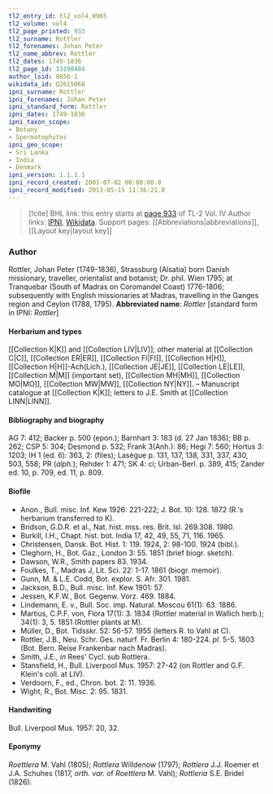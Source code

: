 ```yaml
---
tl2_entry_id: tl2_vol4_0965
tl2_volume: vol4
tl2_page_printed: 933
tl2_surname: Rottler
tl2_forenames: Johan Peter
tl2_name_abbrev: Rottler
tl2_dates: 1749-1836
tl2_page_id: 33190404
author_lsid: 8656-1
wikidata_id: Q2615068
ipni_surname: Rottler
ipni_forenames: Johan Peter
ipni_standard_form: Rottler
ipni_dates: 1749-1836
ipni_taxon_scope: 
- Botany
- Spermatophytes
ipni_geo_scope: 
- Sri Lanka
- India
- Denmark
ipni_version: 1.1.1.1
ipni_record_created: 2003-07-02 00:00:00.0
ipni_record_modified: 2013-05-15 11:36:21.0
---
```


> [!cite] BHL link: this entry starts at [page 933](https://www.biodiversitylibrary.org/page/33190404) of TL-2 Vol. IV
> Author links: [IPNI](https://www.ipni.org/a/8656-1), [Wikidata](https://www.wikidata.org/wiki/Q2615068). Support pages: [[Abbreviations|abbreviations]], [[Layout key|layout key]]

### Author

Rottler, Johan Peter (1749-1836), Strassburg (Alsatia) born Danish missionary, traveller, orientalist and botanist; Dr. phil. Wien 1795; at Tranquebar (South of Madras on Coromandel Coast) 1776-1806; subsequently with English missionaries at Madras, travelling in the Ganges region and Ceylon (1788, 1795). 
**Abbreviated name**: *Rottler* \[standard form in IPNI: *Rottler*\]

#### Herbarium and types

[[Collection K|K]] and [[Collection LIV|LIV]]; other material at [[Collection C|C]], [[Collection ER|ER]], [[Collection FI|FI]], [[Collection H|H]], [[Collection H|H]]-Ach(Lich.), [[Collection JE|JE]], [[Collection LE|LE]], [[Collection M|M]] (important set), [[Collection MH|MH]], [[Collection MO|MO]], [[Collection MW|MW]], [[Collection NY|NY]]. – Manuscript catalogue at [[Collection K|K]]; letters to J.E. Smith at [[Collection LINN|LINN]].

#### Bibliography and biography

AG 7: 412; Backer p. 500 (epon.); Barnhart 3: 183 (d. 27 Jan 1836); BB p. 262; CSP 5: 304; Desmond p. 532; Frank 3(Anh.): 86; Hegi 7: 560; Hortus 3: 1203; IH 1 (ed. 6): 363, 2: (files); Lasègue p. 131, 137, 138, 331, 337, 430, 503, 558; PR (*alph.*); Rehder 1: 471; SK 4: ci; Urban-Berl. p. 389, 415; Zander ed. 10, p. 709, ed. 11, p. 809.

#### Biofile

- Anon., Bull. misc. Inf. Kew 1926: 221-222; J. Bot. 10: 128. 1872 (R.'s herbarium transferred to K).
- Bridson, G.D.R. et al., Nat. hist. mss. res. Brit. Isl. 269.308. 1980.
- Burkill, I.H., Chapt. hist. bot. India 17, 42, 49, 55, 71, 116. 1965.
- Christensen, Dansk. Bot. Hist. 1: 119. 1924, 2: 98-100. 1924 (bibl.).
- Cleghorn, H., Bot. Gaz., London 3: 55. 1851 (brief biogr. sketch).
- Dawson, W.R., Smith papers 83. 1934.
- Foulkes, T., Madras J, Lit. Sci. 22: 1-17. 1861 (biogr. memoir).
- Gunn, M. & L.E. Codd, Bot. explor. S. Afr. 301. 1981.
- Jackson, B.D., Bull. misc. Inf. Kew 1901: 57.
- Jessen, K.F.W., Bot. Gegenw. Vorz. 469. 1884.
- Lindemann, E. v., Bull. Soc. imp. Natural. Moscou 61(1): 63. 1886.
- Martius, C.P.F. von, Flora 17(1): 3. 1834 (Rottler material in Wallich herb.); 34(1): 3, 5. 1851 (Rottler plants at M).
- Müller, D., Bot. Tidsskr. 52: 56-57. 1955 (letters R. to Vahl at C).
- Rottler, J.B., Neu. Schr. Ges. naturf. Fr. Berlin 4: 180-224. *pl*. 5-5. 1803 (Bot. Bern. Reise Frankenbar nach Madras).
- Smith, J.E., *in* Rees' Cycl. sub Rottlera.
- Stansfield, H., Bull. Liverpool Mus. 1957: 27-42 (on Rottler and G.F. Klein's coll. at LIV).
- Verdoorn, F., ed., Chron. bot. 2: 11. 1936.
- Wight, R., Bot. Misc. 2: 95. 1831.

#### Handwriting

Bull. Liverpool Mus. 1957: 20, 32.

#### Eponymy

*Roettlera* M. Vahl (1805); *Rottlera* Willdenow (1797); *Rottlera* J.J. Roemer et J.A. Schuhes (1817, *orth. var.* of *Roettlera* M. Vahl); *Rottleria* S.E. Bridel (1826).

